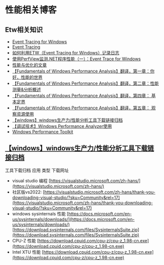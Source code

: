 # 性能相关博客
## Etw相关知识
- [Event Tracing for Windows](https://learn.microsoft.com/en-us/windows-hardware/test/wpt/event-tracing-for-windows)
- [Event Tracing](https://learn.microsoft.com/en-us/windows/win32/etw/event-tracing-portal)
- [如何利用ETW（Event Tracing for Windows）记录日志](https://www.cnblogs.com/artech/p/logging-via-etw.html)
- [使用PerfView监测.NET程序性能（一）：Event Trace for Windows](https://www.cnblogs.com/lwhkdash/p/9949566.html)
- [性能与优化的文章](https://www.cnblogs.com/lwhkdash/p/9929835.html)
- [【Fundamentals of Windows Performance Analysis】翻译，第一章：你好，性能的世界 ](https://www.cnblogs.com/mooooonlight/p/15012659.html)
- [【Fundamentals of Windows Performance Analysis】翻译，第二章：性能测量&分析概述](https://www.cnblogs.com/mooooonlight/p/15111166.html)
- [【Fundamentals of Windows Performance Analysis】翻译，第四章： 基本定界 ](https://www.cnblogs.com/mooooonlight/p/15483998.html)
- [【Fundamentals of Windows Performance Analysis】翻译，第五章： 观察资源使用 ](https://www.cnblogs.com/mooooonlight/p/15484023.html)
- [【windows】windows生产力/性能分析工具下载链接归档](https://www.cnblogs.com/mooooonlight/p/15747189.html)
- [【调试技术】Windows Performance Analyzer使用](https://keenjin.github.io/2019/02/windows_performance_analyzer/)
- [Windows Performance Toolkit](https://learn.microsoft.com/en-us/windows-hardware/test/wpt/)

## [【windows】windows生产力/性能分析工具下载链接归档](https://www.cnblogs.com/mooooonlight/p/15747189.html)
工具下载归档
应用	类型	下载网址
- visual studio	编程	[https://visualstudio.microsoft.com/zh-hans/](https://visualstudio.microsoft.com/zh-hans/)
- 社区版vs2022: [https://visualstudio.microsoft.com/zh-hans/thank-you-downloading-visual-studio/?sku=Community&rel=17](https://visualstudio.microsoft.com/zh-hans/thank-you-downloading-visual-studio/?sku=Community&rel=17)
- windows sysinternals	性能	[https://docs.microsoft.com/en-us/sysinternals/downloads/](https://docs.microsoft.com/en-us/sysinternals/downloads/)
[https://download.sysinternals.com/files/SysinternalsSuite.zip](https://download.sysinternals.com/files/SysinternalsSuite.zip)
- CPU-Z	性能	[https://download.cpuid.com/cpu-z/cpu-z_1.98-cn.exe](https://download.cpuid.com/cpu-z/cpu-z_1.98-cn.exe)
- Intel XTU	性能	[https://download.cpuid.com/cpu-z/cpu-z_1.98-cn.exe](https://download.cpuid.com/cpu-z/cpu-z_1.98-cn.exe)
